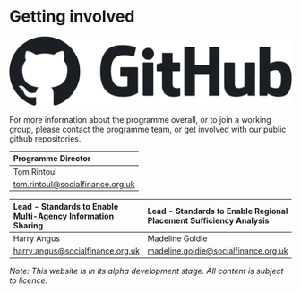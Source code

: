 <div class="top">
    <h1>Getting involved</h1>
    <div class="tags">
        <a id="github-link" href="https://github.com/SocialCareData" target="_blank">
            <img id="github-image" src="/images/logos/GitHub_Lockup_Dark.png"/>
        </a>
    </div>
</div>

For more information about the programme overall, or to join a working group, please contact the programme team, or get involved with our public github repositories.


|**Programme Director**|
|:-|
|Tom Rintoul|
|[tom.rintoul@socialfinance.org.uk](mailto:tom.rintoul@socialfinance.org.uk)|

|**Lead - Standards to Enable Multi-Agency Information Sharing**| **Lead - Standards to Enable Regional Placement Sufficiency Analysis** |
|:-|:-|
|Harry Angus|Madeline Goldie|
|[harry.angus@socialfinance.org.uk](mailto:harry.angus@socialfinance.org.uk)|[madeline.goldie@socialfinance.org.uk](mailto:madeline.goldie@socialfinance.org.uk)|

*Note: This website is in its alpha development stage. All content is subject to licence.*